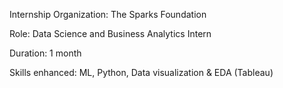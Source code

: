 Internship Organization: The Sparks Foundation

Role: Data Science and Business Analytics Intern

Duration: 1 month

Skills enhanced: ML, Python, Data visualization & EDA (Tableau)
